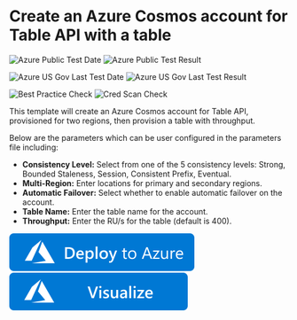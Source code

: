 # Create an Azure Cosmos account for Table API with a table

![Azure Public Test Date](https://azurequickstartsservice.blob.core.windows.net/badges/101-cosmosdb-table/PublicLastTestDate.svg)
![Azure Public Test Result](https://azurequickstartsservice.blob.core.windows.net/badges/101-cosmosdb-table/PublicDeployment.svg)

![Azure US Gov Last Test Date](https://azurequickstartsservice.blob.core.windows.net/badges/101-cosmosdb-table/FairfaxLastTestDate.svg)
![Azure US Gov Last Test Result](https://azurequickstartsservice.blob.core.windows.net/badges/101-cosmosdb-table/FairfaxDeployment.svg)

![Best Practice Check](https://azurequickstartsservice.blob.core.windows.net/badges/101-cosmosdb-table/BestPracticeResult.svg)
![Cred Scan Check](https://azurequickstartsservice.blob.core.windows.net/badges/101-cosmosdb-table/CredScanResult.svg)

This template will create an Azure Cosmos account for Table API, provisioned for
two regions, then provision a table with throughput.

Below are the parameters which can be user configured in the parameters file
including:

- **Consistency Level:** Select from one of the 5 consistency levels: Strong,
  Bounded Staleness, Session, Consistent Prefix, Eventual.
- **Multi-Region:** Enter locations for primary and secondary regions.
- **Automatic Failover:** Select whether to enable automatic failover on the
  account.
- **Table Name:** Enter the table name for the account.
- **Throughput:** Enter the RU/s for the table (default is 400).

[![Deploy To Azure](https://raw.githubusercontent.com/Azure/azure-quickstart-templates/master/1-CONTRIBUTION-GUIDE/images/deploytoazure.svg?sanitize=true)]("https://portal.azure.com/#create/Microsoft.Template/uri/https%3A%2F%2Fraw.githubusercontent.com%2FAzure%2Fazure-quickstart-templates%2Fmaster%2F101-cosmosdb-table%2Fazuredeploy.json")
[![Visualize](https://raw.githubusercontent.com/Azure/azure-quickstart-templates/master/1-CONTRIBUTION-GUIDE/images/visualizebutton.svg?sanitize=true)]("http://armviz.io/#/?load=https%3A%2F%2Fraw.githubusercontent.com%2FAzure%2Fazure-quickstart-templates%2Fmaster%2F101-cosmosdb-table%2Fazuredeploy.json")
